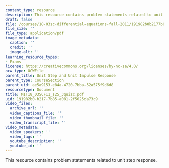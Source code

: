 ```yaml
---
content_type: resource
description: This resource contains problem statements related to unit step response.
draft: false
file: /courses/18-03sc-differential-equations-fall-2011/191982b0b2177b85a0812f5025da73c9_MIT18_03SCF11_s25_3quizc.pdf
file_size: ''
file_type: application/pdf
image_metadata:
  caption: ''
  credit: ''
  image-alt: ''
learning_resource_types:
- Exams
license: https://creativecommons.org/licenses/by-nc-sa/4.0/
ocw_type: OCWFile
parent_title: Unit Step and Unit Impulse Response
parent_type: CourseSection
parent_uid: ae5a9153-e84a-4720-7bba-52a575f9d6d8
resourcetype: Document
title: MIT18_03SCF11_s25_3quizc.pdf
uid: 191982b0-b217-7b85-a081-2f5025da73c9
video_files:
  archive_url: ''
  video_captions_file: ''
  video_thumbnail_file: ''
  video_transcript_file: ''
video_metadata:
  video_speakers: ''
  video_tags: ''
  youtube_description: ''
  youtube_id: ''
---
```

This resource contains problem statements related to unit step response.